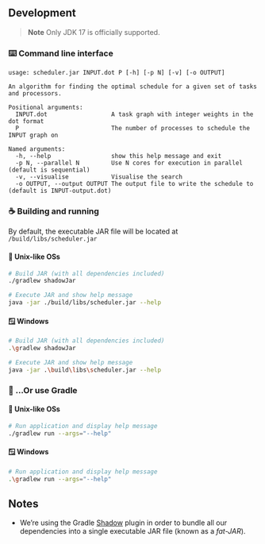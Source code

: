 ## Development

> **Note**
> Only JDK 17 is officially supported.

### ⌨️ Command line interface

```
usage: scheduler.jar INPUT.dot P [-h] [-p N] [-v] [-o OUTPUT] 

An algorithm for finding the optimal schedule for a given set of tasks and processors.

Positional arguments:
  INPUT.dot                  A task graph with integer weights in the dot format
  P                          The number of processes to schedule the INPUT graph on

Named arguments:
  -h, --help                 show this help message and exit
  -p N, --parallel N         Use N cores for execution in parallel (default is sequential)
  -v, --visualise            Visualise the search
  -o OUTPUT, --output OUTPUT The output file to write the schedule to (default is INPUT-output.dot)
```

### ☕ Building and running

By default, the executable JAR file will be located at `/build/libs/scheduler.jar`

#### 🐧 Unix-like OSs

```bash
# Build JAR (with all dependencies included)
./gradlew shadowJar

# Execute JAR and show help message
java -jar ./build/libs/scheduler.jar --help
```

#### 🪟 Windows

```bash
# Build JAR (with all dependencies included)
.\gradlew shadowJar

# Execute JAR and show help message
java -jar .\build\libs\scheduler.jar --help
```

### 🐘 …Or use Gradle

#### 🐧 Unix-like OSs

```bash
# Run application and display help message
./gradlew run --args="--help"
```

#### 🪟 Windows

```bash
# Run application and display help message
.\gradlew run --args="--help"
```

## Notes

- We’re using the Gradle [Shadow](https://imperceptiblethoughts.com/shadow) plugin in order to bundle all our dependencies into a single executable JAR file (known as a *fat-JAR*).
